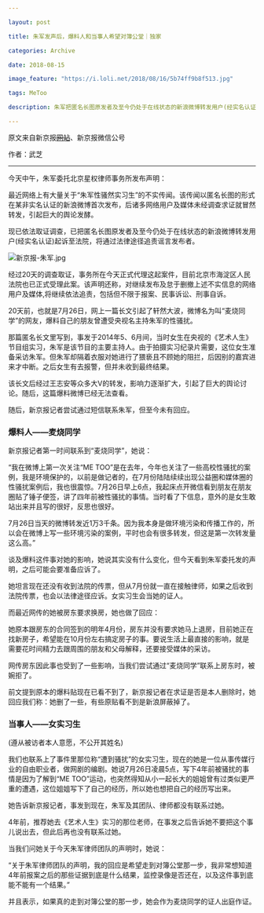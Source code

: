 ```yaml
---

layout: post

title: 朱军发声后，爆料人和当事人希望对簿公堂｜独家

categories: Archive

date: 2018-08-15

image_feature: "https://i.loli.net/2018/08/16/5b74ff9b8f513.jpg"

tags: MeToo

description: 朱军把匿名长图原发者及至今仍处于在线状态的新浪微博转发用户(经实名认证)起诉至法院。

---
```


原文来自新京报~~[网站](www.bjnews.com.cn/ent/2018/08/15/499684.html)~~、新京报微信公号

作者：武芝

---

今天中午，朱军委托北京星权律师事务所发布声明：

最近网络上有大量关于“朱军性骚然实习生”的不实传闻。该传闻以匿名长图的形式在某非实名认证的新浪微博首次发布，后诸多网络用户及媒体未经调查求证就冒然转发，引起巨大的舆论发酵。

现已依法取证调查，已把匿名长图原发者及至今仍处于在线状态的新浪微博转发用户(经实名认证)起诉至法院，将通过法律途径追责谣言发布者。

![新京报-朱军.jpg](https://i.loli.net/2018/08/16/5b74ff9b8f513.jpg)

经过20天的调查取证，事务所在今天正式代理这起案件，目前北京市海淀区人民法院也已正式受理此案。该声明还称，对继续发布及怠于删撤上述不实信息的网络用户及媒体,将继续依法追责，包括但不限于报案、民事诉讼、刑事自诉。

20天前，也就是7月26日，网上一篇长文引起了轩然大波，微博名为叫“麦烧同学”的网友，爆料自己的朋友曾遭受央视名主持朱军的性骚扰。

那篇匿名长文里写到，事发于2014年5、6月间，当时女生在央视的《艺术人生》节目组实习，朱军是该节目的主要主持人。由于拍摄实习纪录片需要，这位女生准备采访朱军。但朱军却隔着衣服对她进行了猥亵且不顾她的阻拦，后因别的嘉宾进来才中断。之后女生有去报警，但并未收到最终结果。

该长文后经过王志安等众多大V的转发，影响力逐渐扩大，引起了巨大的舆论讨论。随后，这篇爆料微博已经无法查看。

随后，新京报记者尝试通过短信联系朱军，但至今未有回应。

### 爆料人——麦烧同学

新京报记者第一时间联系到“麦烧同学”，她说：

“我在微博上第一次关注“ME TOO”是在去年，今年也关注了一些高校性骚扰的案例，我是环境保护的，以前是做记者的，在7月份陆陆续续出现公益圈和媒体圈的性骚扰案例后，我也很震惊。7月26日早上6点，我起床点开微信看到朋友在朋友圈贴了锤子便签，讲了四年前被性骚扰的事情。当时看了下信息，意外的是女生敢站出来并且写的很好，反思也很好。

7月26日当天的微博转发近1万3千条。因为我本身是做环境污染和传播工作的，所以会在微博上写一些环境污染的案例，平时也会有很多转发，但这是第一次转发量这么高。”

谈及爆料这件事对她的影响，她说其实没有什么变化，但今天看到朱军委托发的声明，之后可能会要准备应诉了。

她坦言现在还没有收到法院的传票，但从7月份就一直在接触律师，如果之后收到法院传票，也会以法律途径应诉。女实习生会当她的证人。

而最近网传的她被房东要求换房，她也做了回应：

她原本跟房东的合同签到的明年4月份，房东并没有要求她马上退房，目前她正在找新房子，希望能在10月份左右搞定房子的事。要说生活上最直接的影响，就是需要花时间精力去跟周围的朋友和父母解释，还要接受媒体的采访。

网传房东因此事也受到了一些影响，当我们尝试通过“麦烧同学”联系上房东时，被婉拒了。

前文提到原本的爆料贴现在已看不到了，新京报记者在求证是否是本人删除时，她回应我们称：她删了一些，有些原贴看不到是新浪屏蔽掉了。

### 当事人——女实习生

(遵从被访者本人意愿，不公开其姓名)

我们也联系上了事件里那位称“遭到骚扰”的女实习生，现在的她是一位从事传媒行业的自由职业者，做网剧的编剧。她说7月26日凌晨5点，写下4年前被骚扰的事情是因为了解到“ME TOO”运动，也突然得知从小一起长大的姐姐曾有过类似更严重的遭遇，这位姐姐写下了自己的经历，所以她也想把自己的经历写出来。

她告诉新京报记者，事发到现在，朱军及其团队、律师都没有联系过她。

4年前，推荐她去《艺术人生》实习的那位老师，在事发之后告诉她不要把这个事儿说出去，但此后再也没有联系过她。

当我们问她关于今天朱军律师团队的声明时，她说：

“关于朱军律师团队的声明，我的回应是希望走到对簿公堂那一步，我非常想知道4年前报案之后的那些证据到底是什么结果，监控录像是否还在，以及这件事到底能不能有一个结果。”

并且表示，如果真的走到对簿公堂的那一步，她会作为麦烧同学的证人出庭作证。
